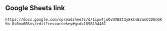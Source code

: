 ## Google Sheets link 
`https://docs.google.com/spreadsheets/d/1ipwTjoQvUVB2t1yEkCvBJumCCDUn6K9o-Os0nu6BSvs/edit?resourcekey#gid=1898134481`